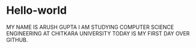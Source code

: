 # Hello-world
MY NAME IS ARUSH GUPTA
I AM STUDYING COMPUTER SCIENCE ENGINEERING AT CHITKARA UNIVERSITY 
TODAY IS MY FIRST DAY OVER GITHUB. 
